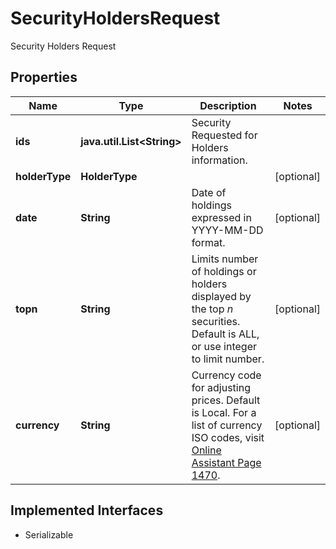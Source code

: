 

# SecurityHoldersRequest

Security Holders Request

## Properties

Name | Type | Description | Notes
------------ | ------------- | ------------- | -------------
**ids** | **java.util.List&lt;String&gt;** | Security Requested for Holders information. | 
**holderType** | **HolderType** |  |  [optional]
**date** | **String** | Date of holdings expressed in YYYY-MM-DD format. |  [optional]
**topn** | **String** | Limits number of holdings or holders displayed by the top *n* securities. Default is ALL, or use integer to limit number. |  [optional]
**currency** | **String** | Currency code for adjusting prices. Default is Local. For a list of currency ISO codes, visit [Online Assistant Page 1470](https://oa.apps.factset.com/pages/1470). |  [optional]


## Implemented Interfaces

* Serializable


